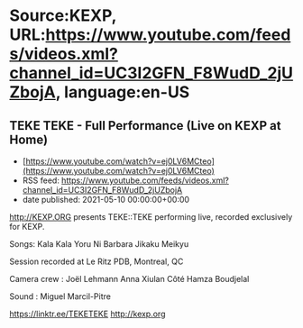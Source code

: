 # Source:KEXP, URL:https://www.youtube.com/feeds/videos.xml?channel_id=UC3I2GFN_F8WudD_2jUZbojA, language:en-US

## TEKE TEKE - Full Performance (Live on KEXP at Home)
 - [https://www.youtube.com/watch?v=ej0LV6MCteo](https://www.youtube.com/watch?v=ej0LV6MCteo)
 - RSS feed: https://www.youtube.com/feeds/videos.xml?channel_id=UC3I2GFN_F8WudD_2jUZbojA
 - date published: 2021-05-10 00:00:00+00:00

http://KEXP.ORG presents TEKE::TEKE performing live, recorded exclusively for KEXP.

Songs:
Kala Kala
Yoru Ni
Barbara
Jikaku
Meikyu

Session recorded at Le Ritz PDB, Montreal, QC

Camera crew :
Joël Lehmann
Anna Xiulan Côté
Hamza Boudjelal

Sound :
Miguel Marcil-Pitre

https://linktr.ee/TEKETEKE
http://kexp.org

